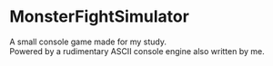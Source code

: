 ﻿# MonsterFightSimulator
A small console game made for my study. \
Powered by a rudimentary ASCII console engine also written by me. 
